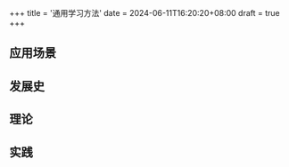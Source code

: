 +++
title = '通用学习方法'
date = 2024-06-11T16:20:20+08:00
draft = true
+++

## 应用场景

## 发展史

## 理论

## 实践